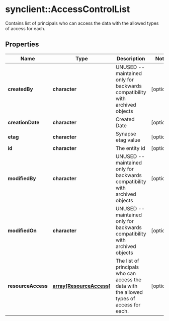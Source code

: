 # synclient::AccessControlList

Contains list of principals who can access the data with the allowed types of access for each.
## Properties
Name | Type | Description | Notes
------------ | ------------- | ------------- | -------------
**createdBy** | **character** | UNUSED -- maintained only for backwards compatibility with archived objects | [optional] 
**creationDate** | **character** | Created Date | [optional] 
**etag** | **character** | Synapse etag value | [optional] 
**id** | **character** | The entity id | [optional] 
**modifiedBy** | **character** | UNUSED -- maintained only for backwards compatibility with archived objects | [optional] 
**modifiedOn** | **character** | UNUSED -- maintained only for backwards compatibility with archived objects | [optional] 
**resourceAccess** | [**array[ResourceAccess]**](ResourceAccess.md) | The list of principals who can access the data with the allowed types of access for each. | [optional] 


